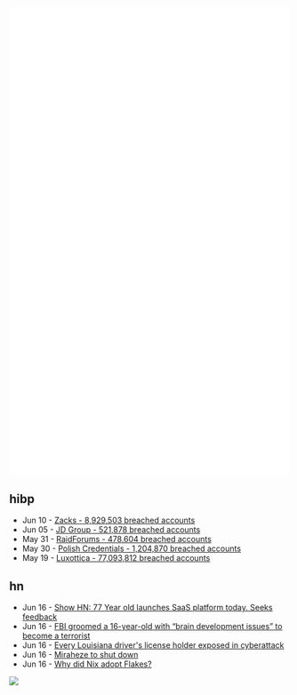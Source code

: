 ![Metrics](https://raw.githubusercontent.com/phixion/phixion/master/metrics.svg)

## hibp

<!--
for https://github.com/phixion/phixion/blob/main/.github/workflows/feeds.yml
-->
<!--START_SECTION:haveibeenpwnd-->
- Jun 10 - [Zacks - 8,929,503 breached accounts](https://haveibeenpwned.com/PwnedWebsites#Zacks)
- Jun 05 - [JD Group - 521,878 breached accounts](https://haveibeenpwned.com/PwnedWebsites#JDGroup)
- May 31 - [RaidForums - 478,604 breached accounts](https://haveibeenpwned.com/PwnedWebsites#RaidForums)
- May 30 - [Polish Credentials - 1,204,870 breached accounts](https://haveibeenpwned.com/PwnedWebsites#PolishCredentials)
- May 19 - [Luxottica - 77,093,812 breached accounts](https://haveibeenpwned.com/PwnedWebsites#Luxottica)
<!--END_SECTION:haveibeenpwnd-->

## hn

<!--
for https://github.com/phixion/phixion/blob/main/.github/workflows/feeds.yml
-->
<!--START_SECTION:hn-->
- Jun 16 - [Show HN: 77 Year old launches SaaS platform today. Seeks feedback](https://propbox.co)
- Jun 16 - [FBI groomed a 16-year-old with “brain development issues” to become a terrorist](https://theintercept.com/2023/06/15/fbi-undercover-isis-teenager-terrorist/)
- Jun 16 - [Every Louisiana driver's license holder exposed in cyberattack](https://www.theguardian.com/us-news/2023/jun/16/louisiana-drivers-license-hack-cyber-attack)
- Jun 16 - [Miraheze to shut down](https://meta.miraheze.org/wiki/Board/Policies/20230615-Statement)
- Jun 16 - [Why did Nix adopt Flakes?](https://www.jetpack.io/blog/why-did-nix-adopt-flakes/)
<!--END_SECTION:hn-->

<!--
for https://yhype.me
-->
![](https://hit.yhype.me/github/profile?user_id=13013670)
